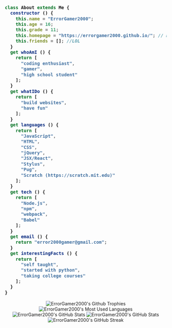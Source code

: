 <h3>
    
```js
class About extends Me {
  constructor () {
    this.name = "ErrorGamer2000";
    this.age = 16;
    this.grade = 11;
    this.homepage = "https://errorgamer2000.github.io/"; // Better version in development
    this.friends = []; //LOL
  }
  get whoAmI () {
    return [
      "coding enthusiast",
      "gamer",
      "high school student"
    ];
  }
  get whatIDo () {
    return [
      "build websites",
      "have fun"
    ];
  }
  get languages () {
    return [
      "JavaScript",
      "HTML",
      "CSS",
      "jQuery",
      "JSX/React",
      "Stylus",
      "Pug",
      "Scratch (https://scratch.mit.edu)"
    ];
  }
  get tech () {
    return [
      "Node.js",
      "npm",
      "webpack",
      "Babel"
    ];
  }
  get email () {
    return "error2000gamer@gmail.com";
  }
  get interestingFacts () {
    return [
      "self taught",
      "started with python",
      "taking college courses"
    ];
  }
}
```
</h3>

<p align="center">
  <img src="https://github-profile-trophy.vercel.app/?username=errorgamer2000&margin-w=15&margin-h=15" alt="ErrorGamer2000's Github Trophies" />
  <img src="https://raw.githubusercontent.com/ErrorGamer2000/github-stats/master/generated/languages.svg" alt="ErrorGamer2000's Most Used Languages" />
  <img src="https://raw.githubusercontent.com/ErrorGamer2000/github-stats/master/generated/overview.svg" alt="ErrorGamer2000's GitHub Stats" />
  <img src="https://github-readme-stats.vercel.app/api?username=errorgamer2000&show_icons=true&locale=en" alt="ErrorGamer2000's GitHub Stats" />
  <img src="http://github-readme-streak-stats.herokuapp.com?user=ErrorGamer2000&ring=2f80ed&fire=2f80ed&currStreakLabel=2f80ed" alt="ErrorGamer2000's GitHub Streak" />
</p>
